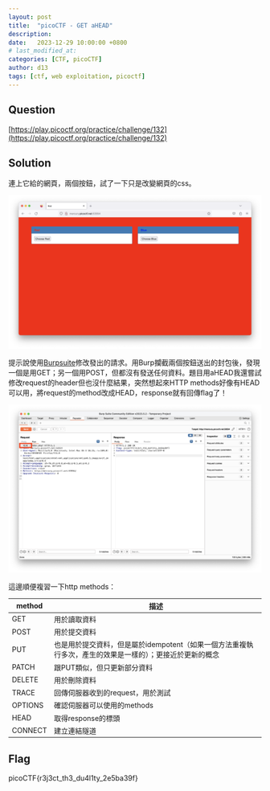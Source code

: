 ```yaml
---
layout: post
title:  "picoCTF - GET aHEAD"
description: 
date:   2023-12-29 10:00:00 +0800
# last_modified_at:
categories: [CTF, picoCTF]
author: d13
tags: [ctf, web exploitation, picoctf]
---
```


## Question

[https://play.picoctf.org/practice/challenge/132](https://play.picoctf.org/practice/challenge/132)

## Solution

連上它給的網頁，兩個按鈕，試了一下只是改變網頁的css。

![](/assets/img/GETaHEAD_1.png)

提示說使用[Burpsuite](https://portswigger.net/burp)修改發出的請求。用Burp攔截兩個按鈕送出的封包後，發現一個是用GET；另一個用POST，但都沒有發送任何資料。題目用aHEAD我還嘗試修改request的header但也沒什麼結果，突然想起來HTTP methods好像有HEAD可以用，將request的method改成HEAD，response就有回傳flag了！

![](/assets/img/GETaHEAD_2.png)

這邊順便複習一下http methods：

| method | 描述 |
| --- | --- |
| GET | 用於讀取資料 |
| POST | 用於提交資料 |
| PUT | 也是用於提交資料，但是屬於idempotent（如果一個方法重複執行多次，產生的效果是一樣的）；更接近於更新的概念 |
| PATCH | 跟PUT類似，但只更新部分資料 |
| DELETE | 用於刪除資料 |
| TRACE | 回傳伺服器收到的request，用於測試 |
| OPTIONS | 確認伺服器可以使用的methods |
| HEAD | 取得response的標頭 |
| CONNECT | 建立連結隧道 |

## Flag

picoCTF{r3j3ct_th3_du4l1ty_2e5ba39f}